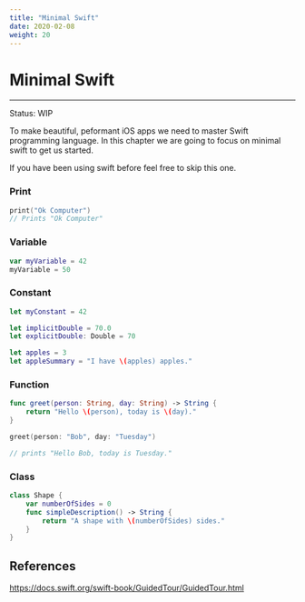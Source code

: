 ```yaml
---
title: "Minimal Swift"
date: 2020-02-08
weight: 20
---
```


# Minimal Swift
---
Status: WIP

To make beautiful, peformant iOS apps we need to master Swift programming language.
In this chapter we are going to focus on minimal swift to get us started.

If you have been using swift before feel free to skip this one.

### Print
```swift
print("Ok Computer")
// Prints "Ok Computer"
```

### Variable
```swift
var myVariable = 42
myVariable = 50
```

### Constant
```swift
let myConstant = 42

let implicitDouble = 70.0
let explicitDouble: Double = 70

let apples = 3
let appleSummary = "I have \(apples) apples."
```
### Function
```swift
func greet(person: String, day: String) -> String {
    return "Hello \(person), today is \(day)."
}

greet(person: "Bob", day: "Tuesday")

// prints "Hello Bob, today is Tuesday."
```

### Class
```swift
class Shape {
    var numberOfSides = 0
    func simpleDescription() -> String {
        return "A shape with \(numberOfSides) sides."
    }
}
```


## References
https://docs.swift.org/swift-book/GuidedTour/GuidedTour.html